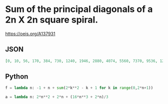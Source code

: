 # Sum of the principal diagonals of a 2n X 2n square spiral\.
https://oeis.org/A137931
## JSON
```JSON
[0, 10, 56, 170, 384, 730, 1240, 1946, 2880, 4074, 5560, 7370, 9536, 12090, 15064, 18490, 22400, 26826, 31800, 37354, 43520, 50330, 57816, 66010, 74944, 84650, 95160, 106506, 118720, 131834, 145880, 160890, 176896, 193930, 212024, 231210, 251520, 272986, 295640]
```
## Python
```Python
f = lambda n: -1 + n + sum(2*k**2 - k + 1 for k in range(0,2*n+1))
```
```Python
a = lambda n: 2*n**2 + 2*n + (16*n**3 + 2*n)/3
```
